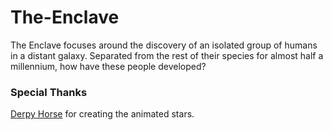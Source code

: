 # The-Enclave
The Enclave focuses around the discovery of an isolated group of humans in a distant galaxy. Separated from the rest of their species for almost half a millennium, how have these people developed?

### Special Thanks
[Derpy Horse](https://github.com/Amazinite) for creating the animated stars.
